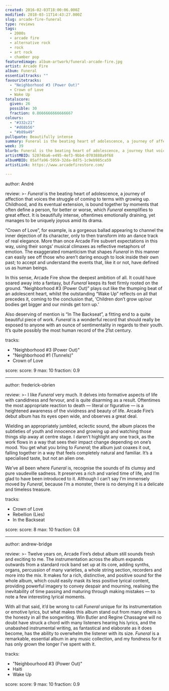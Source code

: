 ```yaml
---
created: 2016-02-03T18:00:06.000Z
modified: 2018-03-11T14:43:27.000Z
slug: arcade-fire-funeral
type: reviews
tags:
  - 2000s
  - arcade fire
  - alternative rock
  - rock
  - art rock
  - chamber pop
featuredimage: album-artwork/funeral-arcade-fire.jpg
artist: Arcade Fire
album: Funeral
essentialtracks: ""
favouritetracks:
  - "Neighborhood #3 (Power Out)"
  - Crown of Love
  - Wake Up
totalscore:
  given: 26
  possible: 30
  fraction: 0.8666666666666667
colours:
  - "#332c21"
  - "#d68b56"
  - "#b89a49"
pullquote: Beautifully intense
summary: Funeral is the beating heart of adolescence, a journey of affection that voices the struggle of coming to terms with growing up. It is beautifully intense, oftentimes emotionally draining, yet manages to be uniquely joyous amid its drama.
week: 39
blurb: Funeral is the beating heart of adolescence, a journey that voices the struggle of coming to terms with growing up. Beautifully intense and emotionally draining.
artistMBID: 52074ba6-e495-4ef3-9bb4-0703888a9f68
albumMBID: 05affa96-5959-32da-8d75-1c9eb985ca59
artistLink: https://www.arcadefirestore.com/

---
```


author: André

review: >-
  *Funeral* is the beating heart of adolescence, a journey of affection that voices the struggle of coming to terms with growing up. Childhood, and its eventual extension, is bound together by moments that often define a person, for better or worse, which *Funeral* exemplifies to great effect. It is beautifully intense, oftentimes emotionally draining, yet manages to be uniquely joyous amid its drama. 
  
  “Crown of Love”, for example, is a gorgeous ballad appearing to channel the inner dejection of its character, only to then transform into an dance track of real elegance. More than once Arcade Fire subvert expectations in this way, using their songs’ musical climaxes as reflective metaphors of emotion. The exaggerated romanticism that shapes *Funeral* in this manner can easily see off those who aren’t daring enough to look inside their own past; to accept and understand the events that, like it or not, have defined us as human beings. 
  
  In this sense, Arcade Fire show the deepest ambition of all. It could have soared away into a fantasy, but *Funeral* keeps its feet firmly rooted on the ground. “Neighborhood #3 (Power Out)” plays out like the thumping beat of an adolescent heart, whilst the outstanding “Wake Up” reflects on all that precedes it, coming to the conclusion that, ‘Children don’t grow up/our bodies get bigger and our minds get torn up.’ 
  
  Also deserving of mention is “In The Backseat”, a fitting end to a quite beautiful piece of work. *Funeral* is a wonderful record that should really be exposed to anyone with an ounce of sentimentality in regards to their youth. It’s quite possibly the most human record of the 21st century.

tracks:
  - "Neighborhood #3 (Power Out)"
  - "­Neighborhood #1 (Tunnels)"
  - ­Crown of Love

score:
  score: 9
  max: 10
  fraction: 0.9

---
author: frederick-obrien

review: >-
  I like *Funeral* very much. It delves into formative aspects of life with candidness and fervour, and is quite disarming as a result. Oftentimes the most appropriate reaction to death — literal or figurative — is a heightened awareness of the vividness and beauty of life. Arcade Fire’s debut album has its eyes open wide, and observes a great deal. 
  
  Wielding an appropriately jumbled, eclectic sound, the album places the subtleties of youth and innocence and growing up and watching those things slip away at centre stage. I daren’t highlight any one track, as the work flows in a way that sees their impact change depending on one’s mood. You get what you bring to *Funeral*; the album just coaxes it out, falling together in a way that feels completely natural and familiar. It’s a specialised taste, but not an alien one. 
  
  We’ve all been where *Funeral* is, recognise the sounds of its clumsy and pure vaudeville sadness. It preserves a rich and varied time of life, and I’m glad to have been introduced to it. Although I can’t say I’m immensely moved by *Funeral*, because I’m a monster, there is no denying it is a delicate and timeless treasure.

tracks:
  - Crown of Love
  - ­Rebellion (Lies)
  - ­In the Backseat

score:
  score: 8
  max: 10
  fraction: 0.8

---
author: andrew-bridge

review: >-
  Twelve years on, Arcade Fire’s debut album still sounds fresh and exciting to me. The instrumentation across the album expands outwards from a standard rock band set up at its core, adding synths, organs, percussion of many varieties, a whole string section, recorders and more into the mix. It makes for a rich, distinctive, and positive sound for the whole album, which could easily mask its less positive lyrical content, providing powerful imagery to convey despair and mourning, realising the inevitability of time passing and maturing through making mistakes — to note a few interesting lyrical moments. 
  
  With all that said, it’d be wrong to call *Funeral* unique for its instrumentation or emotive lyrics, but what makes this album stand out from many others is the honesty in all the songwriting. Win Butler and Regine Chassagne will no doubt have struck a chord with many listeners hearing his lyrics, and the unabashed instrumental writing, as fantastical and elaborate as it does become, has the ability to overwhelm the listener with its size. *Funeral* is a remarkable, essential album in any music collection, and my fondness for it has only grown the longer I’ve spent with it.

tracks:
  - "Neighbourhood #3 (Power Out)"
  - ­Haiti
  - ­Wake Up

score:
  score: 9
  max: 10
  fraction: 0.9
